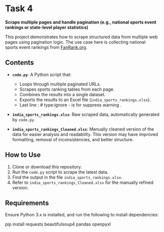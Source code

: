 # Task 4

**Scrape multiple pages and handle pagination (e.g., national sports event rankings or state-level player statistics)**

This project demonstrates how to scrape structured data from multiple web pages using pagination logic. The use case here is collecting national sports event rankings from [FanRank.org](https://www.fanrank.org/).

## Contents

- **`code.py`**: A Python script that:
  - Loops through multiple paginated URLs.
  - Scrapes sports ranking tables from each page.
  - Combines the results into a single dataset.
  - Exports the results to an Excel file (`india_sports_rankings.xlsx`).
  - Last line : # type:ignore - is for suppress warning . 

- **`india_sports_rankings.xlsx`**: Raw scraped data, automatically generated by `code.py`.

- **`india_sports_rankings_Cleaned.xlsx`**: Manually cleaned version of the data for easier analysis and readability. This version may have improved formatting, removal of inconsistencies, and better structure.

## How to Use

1. Clone or download this repository.
2. Run the `code.py` script to scrape the latest data.
3. Find the output in the file `india_sports_rankings.xlsx`.
4. Refer to `india_sports_rankings_Cleaned.xlsx` for the manually refined version.

## Requirements

Ensure Python 3.x is installed,
and run the following to install dependencies:

pip install requests beautifulsoup4 pandas openpyxl
